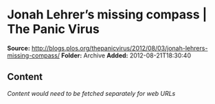 # Jonah Lehrer’s missing compass | The Panic Virus

**Source:** http://blogs.plos.org/thepanicvirus/2012/08/03/jonah-lehrers-missing-compass/
**Folder:** Archive
**Added:** 2012-08-21T18:30:40




## Content
*Content would need to be fetched separately for web URLs*
